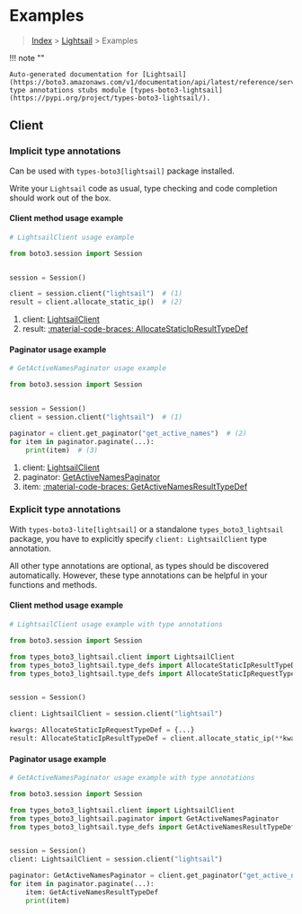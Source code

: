 # Examples

> [Index](../README.md) > [Lightsail](./README.md) > Examples

!!! note ""

    Auto-generated documentation for [Lightsail](https://boto3.amazonaws.com/v1/documentation/api/latest/reference/services/lightsail.html#lightsail)
    type annotations stubs module [types-boto3-lightsail](https://pypi.org/project/types-boto3-lightsail/).

## Client

### Implicit type annotations

Can be used with `types-boto3[lightsail]` package installed.

Write your `Lightsail` code as usual,
type checking and code completion should work out of the box.


#### Client method usage example

```python
# LightsailClient usage example

from boto3.session import Session


session = Session()

client = session.client("lightsail")  # (1)
result = client.allocate_static_ip()  # (2)
```

1. client: [LightsailClient](./client.md)
2. result: [:material-code-braces: AllocateStaticIpResultTypeDef](./type_defs.md#allocatestaticipresulttypedef)



#### Paginator usage example

```python
# GetActiveNamesPaginator usage example

from boto3.session import Session


session = Session()
client = session.client("lightsail")  # (1)

paginator = client.get_paginator("get_active_names")  # (2)
for item in paginator.paginate(...):
    print(item)  # (3)
```

1. client: [LightsailClient](./client.md)
2. paginator: [GetActiveNamesPaginator](./paginators.md#getactivenamespaginator)
3. item: [:material-code-braces: GetActiveNamesResultTypeDef](./type_defs.md#getactivenamesresulttypedef)




### Explicit type annotations

With `types-boto3-lite[lightsail]`
or a standalone `types_boto3_lightsail` package, you have to explicitly specify `client: LightsailClient` type annotation.

All other type annotations are optional, as types should be discovered automatically.
However, these type annotations can be helpful in your functions and methods.


#### Client method usage example

```python
# LightsailClient usage example with type annotations

from boto3.session import Session

from types_boto3_lightsail.client import LightsailClient
from types_boto3_lightsail.type_defs import AllocateStaticIpResultTypeDef
from types_boto3_lightsail.type_defs import AllocateStaticIpRequestTypeDef


session = Session()

client: LightsailClient = session.client("lightsail")

kwargs: AllocateStaticIpRequestTypeDef = {...}
result: AllocateStaticIpResultTypeDef = client.allocate_static_ip(**kwargs)
```



#### Paginator usage example

```python
# GetActiveNamesPaginator usage example with type annotations

from boto3.session import Session

from types_boto3_lightsail.client import LightsailClient
from types_boto3_lightsail.paginator import GetActiveNamesPaginator
from types_boto3_lightsail.type_defs import GetActiveNamesResultTypeDef


session = Session()
client: LightsailClient = session.client("lightsail")

paginator: GetActiveNamesPaginator = client.get_paginator("get_active_names")
for item in paginator.paginate(...):
    item: GetActiveNamesResultTypeDef
    print(item)
```




